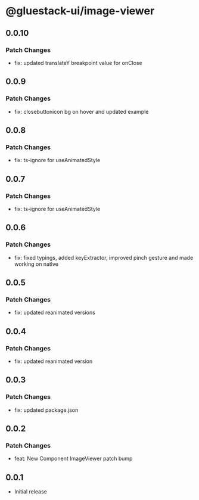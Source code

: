 # @gluestack-ui/image-viewer

## 0.0.10

### Patch Changes

- fix: updated translateY breakpoint value for onClose

## 0.0.9

### Patch Changes

- fix: closebuttonicon bg on hover and updated example

## 0.0.8

### Patch Changes

- fix: ts-ignore for useAnimatedStyle

## 0.0.7

### Patch Changes

- fix: ts-ignore for useAnimatedStyle

## 0.0.6

### Patch Changes

- fix: fixed typings, added keyExtractor, improved pinch gesture and made working on native

## 0.0.5

### Patch Changes

- fix: updated reanimated versions

## 0.0.4

### Patch Changes

- fix: updated reanimated version

## 0.0.3

### Patch Changes

- fix: updated package.json

## 0.0.2

### Patch Changes

- feat: New Component ImageViewer patch bump

## 0.0.1

- Initial release
